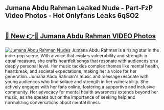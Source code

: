 ## Jumana Abdu Rahman Le𝚊ked N𝚞de - Part-FzP Video Photos - Hot Onlyf𝚊ns Le𝚊ks 6qSO2

# <h2><a href="http://ab15921.deff.icu/?id=Jumana+Abdu+Rahman">🔗 New 👉🔴 Jumana Abdu Rahman VIDEO Photos</a></h2>

[![Jumana Abdu Rahman N𝚞des](https://i.imgur.com/rIISA9y.gif)](http://ab15921.deff.icu/?id=Jumana+Abdu+Rahman)
Jumana Abdu Rahman is a rising star in the indie-pop scene. With a voice that evokes vulnerability and strength in equal measure, she crafts heartfelt songs that resonate with audiences on a deeply personal level. Her music tackles complex themes like mental health, heartbreak, and societal expectations, making her a voice for her generation. Jumana Abdu Rahman's music and message resonate with young audiences who find solace and strength in her vulnerability. She actively engages with her fans online, fostering a supportive and inclusive community. Her advocacy for mental health awareness extends beyond her music, as she speaks out on the importance of seeking help and normalizing conversations about mental illness.

